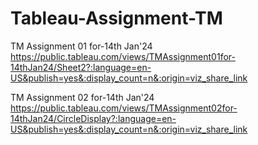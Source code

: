 # Tableau-Assignment-TM

TM Assignment 01 for-14th Jan'24
https://public.tableau.com/views/TMAssignment01for-14thJan24/Sheet2?:language=en-US&publish=yes&:display_count=n&:origin=viz_share_link


TM Assignment 02 for-14th Jan'24
https://public.tableau.com/views/TMAssignment02for-14thJan24/CircleDisplay?:language=en-US&publish=yes&:display_count=n&:origin=viz_share_link

